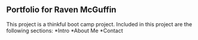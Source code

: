 ## Portfolio for Raven McGuffin
This project is a thinkful boot camp project. Included in this project are the following sections:
*Intro
*About Me
*Contact

